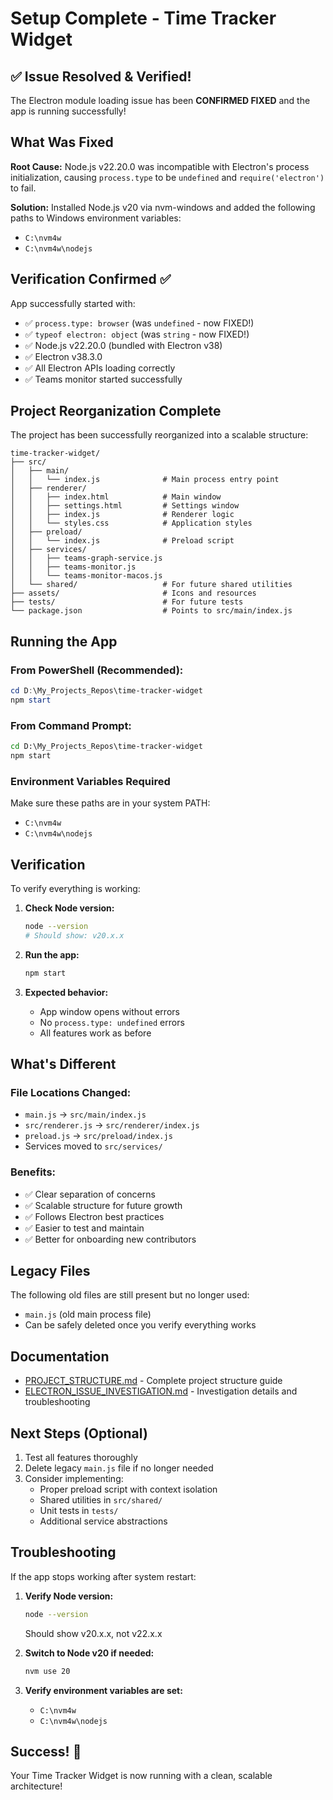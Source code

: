 # Setup Complete - Time Tracker Widget

## ✅ Issue Resolved & Verified!

The Electron module loading issue has been **CONFIRMED FIXED** and the app is running successfully!

## What Was Fixed

**Root Cause:** Node.js v22.20.0 was incompatible with Electron's process initialization, causing `process.type` to be `undefined` and `require('electron')` to fail.

**Solution:** Installed Node.js v20 via nvm-windows and added the following paths to Windows environment variables:
- `C:\nvm4w`
- `C:\nvm4w\nodejs`

## Verification Confirmed ✅

App successfully started with:
- ✅ `process.type: browser` (was `undefined` - now FIXED!)
- ✅ `typeof electron: object` (was `string` - now FIXED!)
- ✅ Node.js v22.20.0 (bundled with Electron v38)
- ✅ Electron v38.3.0
- ✅ All Electron APIs loading correctly
- ✅ Teams monitor started successfully

## Project Reorganization Complete

The project has been successfully reorganized into a scalable structure:

```
time-tracker-widget/
├── src/
│   ├── main/
│   │   └── index.js              # Main process entry point
│   ├── renderer/
│   │   ├── index.html            # Main window
│   │   ├── settings.html         # Settings window
│   │   ├── index.js              # Renderer logic
│   │   └── styles.css            # Application styles
│   ├── preload/
│   │   └── index.js              # Preload script
│   ├── services/
│   │   ├── teams-graph-service.js
│   │   ├── teams-monitor.js
│   │   └── teams-monitor-macos.js
│   └── shared/                   # For future shared utilities
├── assets/                       # Icons and resources
├── tests/                        # For future tests
└── package.json                  # Points to src/main/index.js
```

## Running the App

### From PowerShell (Recommended):
```powershell
cd D:\My_Projects_Repos\time-tracker-widget
npm start
```

### From Command Prompt:
```cmd
cd D:\My_Projects_Repos\time-tracker-widget
npm start
```

### Environment Variables Required
Make sure these paths are in your system PATH:
- `C:\nvm4w`
- `C:\nvm4w\nodejs`

## Verification

To verify everything is working:

1. **Check Node version:**
   ```bash
   node --version
   # Should show: v20.x.x
   ```

2. **Run the app:**
   ```bash
   npm start
   ```

3. **Expected behavior:**
   - App window opens without errors
   - No `process.type: undefined` errors
   - All features work as before

## What's Different

### File Locations Changed:
- `main.js` → `src/main/index.js`
- `src/renderer.js` → `src/renderer/index.js`
- `preload.js` → `src/preload/index.js`
- Services moved to `src/services/`

### Benefits:
- ✅ Clear separation of concerns
- ✅ Scalable structure for future growth
- ✅ Follows Electron best practices
- ✅ Easier to test and maintain
- ✅ Better for onboarding new contributors

## Legacy Files

The following old files are still present but no longer used:
- `main.js` (old main process file)
- Can be safely deleted once you verify everything works

## Documentation

- [PROJECT_STRUCTURE.md](PROJECT_STRUCTURE.md) - Complete project structure guide
- [ELECTRON_ISSUE_INVESTIGATION.md](ELECTRON_ISSUE_INVESTIGATION.md) - Investigation details and troubleshooting

## Next Steps (Optional)

1. Test all features thoroughly
2. Delete legacy `main.js` file if no longer needed
3. Consider implementing:
   - Proper preload script with context isolation
   - Shared utilities in `src/shared/`
   - Unit tests in `tests/`
   - Additional service abstractions

## Troubleshooting

If the app stops working after system restart:

1. **Verify Node version:**
   ```bash
   node --version
   ```
   Should show v20.x.x, not v22.x.x

2. **Switch to Node v20 if needed:**
   ```bash
   nvm use 20
   ```

3. **Verify environment variables are set:**
   - `C:\nvm4w`
   - `C:\nvm4w\nodejs`

## Success! 🎉

Your Time Tracker Widget is now running with a clean, scalable architecture!
